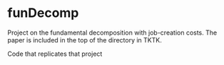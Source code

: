 # funDecomp #

Project on the fundamental decomposition with job-creation costs.
The paper is included in the top of the directory in TKTK.

Code that replicates that project
